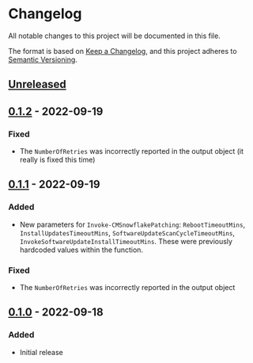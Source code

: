 # Changelog
All notable changes to this project will be documented in this file.

The format is based on [Keep a Changelog](https://keepachangelog.com/en/1.0.0/),
and this project adheres to [Semantic Versioning](https://semver.org/spec/v2.0.0.html).

## [Unreleased]

## [0.1.2] - 2022-09-19

### Fixed
- The `NumberOfRetries` was incorrectly reported in the output object (it really is fixed this time)

## [0.1.1] - 2022-09-19
### Added
- New parameters for `Invoke-CMSnowflakePatching`: `RebootTimeoutMins`, `InstallUpdatesTimeoutMins`, `SoftwareUpdateScanCycleTimeoutMins`, `InvokeSoftwareUpdateInstallTimeoutMins`. These were previously hardcoded values within the function.

### Fixed
- The `NumberOfRetries` was incorrectly reported in the output object

## [0.1.0] - 2022-09-18
### Added
- Initial release

[Unreleased]: https://github.com/codaamok/PSCMSnowflakePatching/compare/0.1.2..HEAD
[0.1.2]: https://github.com/codaamok/PSCMSnowflakePatching/compare/0.1.1..0.1.2
[0.1.1]: https://github.com/codaamok/PSCMSnowflakePatching/compare/0.1.0..0.1.1
[0.1.0]: https://github.com/codaamok/PSCMSnowflakePatching/tree/0.1.0